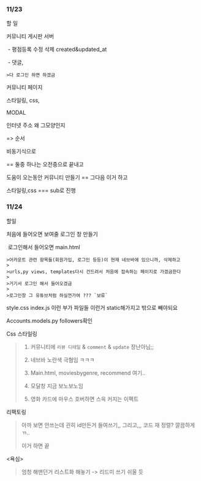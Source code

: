 ### 11/23

할 일 

커뮤니티 게시판 서버

​	- 평점등록 수정 삭제 created&updated_at

​	- 댓글,

	>다 로그인 하면 하겠금 

커뮤니티 페이지



스타일링, css, 

MODAL

인터넷 주소 왜 그모양인지



=> 순서

비동기식으로

==  둘중 하나는 오전중으로 끝내고

도움이 오는동안 커뮤니티 만들기  == 그다음 이거 하고

스타일링,css                            === sub로 진행



### 11/24

할일

처음에 들어오면 보여줄 로그인 창 만들기

​	로그인해서 들어오면 main.html

	>어카운트 관련 항목들(회원가입, 로그인 등등)이 현재 네브바에 있으니까, 삭제하고
	>
	>urls,py views, templates다시 건드려서 처음에 접속하는 페이지로 가겠금한다
	>
	>거기서 로그인 해서 들어오겠금
	>
	>로그인창 그 유튜브처럼 하실껀가여 ??? `보류`

style.css index.js 이런 부가 파일들 이런거 static해가지고 밖으로 빼야되요

Accounts.models.py followers확인

Css 스타일링

>1. 커뮤니티에 `리뷰 디테일` & `comment` & `update` 장난아님;;
>2. 네브바 노란색 극혐임 ㅋㅋㅋ
>
>2. Main.html, moviesbygenre, recommend 여기.. 
>3. 모달창 지금 보노보노임
>4. 영화 카드에 마우스 호버하면 스윽 커지는 이펙트 



리팩토링

>아까 보면 안쓰는데 괸히 id만든거 들여쓰기,, 그리고,,, 코드 재 정렬? 깔끔하게 ㄲ..
>
>이거 하면 끝 



<욕심>

>엄청 해맨던거 리스트화 해놓기 -> 리드미 쓰기 쉬울 듯

